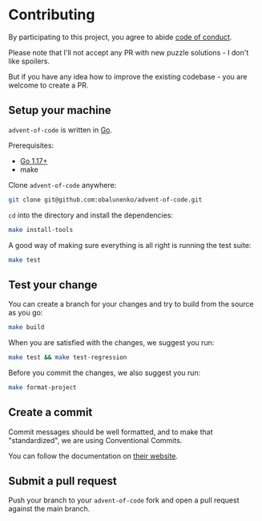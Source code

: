 # Contributing

By participating to this project, you agree to
abide [code of conduct](https://github.com/obalunenko/advent-of-code/blob/master/.github/CODE_OF_CONDUCT.md).

Please note that I'll not accept any PR with new puzzle solutions - I don't like spoilers.

But if you have any idea how to improve the existing codebase - you are welcome to create a PR.

## Setup your machine

`advent-of-code` is written in [Go](https://golang.org/).

Prerequisites:

- [Go 1.17+](https://golang.org/doc/install)
- make

Clone `advent-of-code` anywhere:

```sh
git clone git@github.com:obalunenko/advent-of-code.git
```

`cd` into the directory and install the dependencies:

```sh
make install-tools
```

A good way of making sure everything is all right is running the test suite:

```sh
make test
```

## Test your change

You can create a branch for your changes and try to build from the source as you go:

```sh
make build
```

When you are satisfied with the changes, we suggest you run:

```sh
make test && make test-regression
```

Before you commit the changes, we also suggest you run:

```sh
make format-project
```

## Create a commit

Commit messages should be well formatted, and to make that "standardized", we
are using Conventional Commits.

You can follow the documentation on
[their website](https://www.conventionalcommits.org).

## Submit a pull request

Push your branch to your `advent-of-code` fork and open a pull request against the main branch.